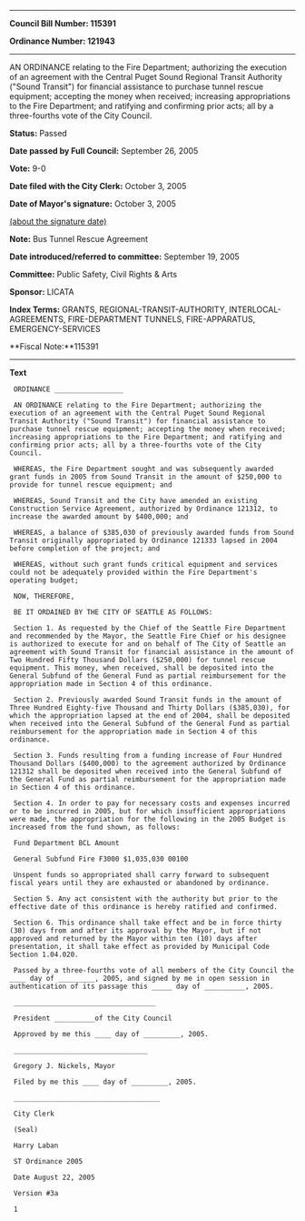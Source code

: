 

********

**Council Bill Number: 115391**
   
**Ordinance Number: 121943**
********

 AN ORDINANCE relating to the Fire Department; authorizing the execution of an agreement with the Central Puget Sound Regional Transit Authority ("Sound Transit") for financial assistance to purchase tunnel rescue equipment; accepting the money when received; increasing appropriations to the Fire Department; and ratifying and confirming prior acts; all by a three-fourths vote of the City Council.

**Status:** Passed
   
**Date passed by Full Council:** September 26, 2005
   
**Vote:** 9-0
   
**Date filed with the City Clerk:** October 3, 2005
   
**Date of Mayor's signature:** October 3, 2005
   
[(about the signature date)](/~public/approvaldate.htm)
   
   
**Note:** Bus Tunnel Rescue Agreement

   
**Date introduced/referred to committee:** September 19, 2005
   
**Committee:** Public Safety, Civil Rights & Arts
   
**Sponsor:** LICATA
   
   
**Index Terms:** GRANTS, REGIONAL-TRANSIT-AUTHORITY, INTERLOCAL-AGREEMENTS, FIRE-DEPARTMENT TUNNELS, FIRE-APPARATUS, EMERGENCY-SERVICES

**Fiscal Note:**115391

********

**Text**
   
```
 ORDINANCE _________________

 AN ORDINANCE relating to the Fire Department; authorizing the execution of an agreement with the Central Puget Sound Regional Transit Authority ("Sound Transit") for financial assistance to purchase tunnel rescue equipment; accepting the money when received; increasing appropriations to the Fire Department; and ratifying and confirming prior acts; all by a three-fourths vote of the City Council.

 WHEREAS, the Fire Department sought and was subsequently awarded grant funds in 2005 from Sound Transit in the amount of $250,000 to provide for tunnel rescue equipment; and

 WHEREAS, Sound Transit and the City have amended an existing Construction Service Agreement, authorized by Ordinance 121312, to increase the awarded amount by $400,000; and

 WHEREAS, a balance of $385,030 of previously awarded funds from Sound Transit originally appropriated by Ordinance 121333 lapsed in 2004 before completion of the project; and

 WHEREAS, without such grant funds critical equipment and services could not be adequately provided within the Fire Department's operating budget;

 NOW, THEREFORE,

 BE IT ORDAINED BY THE CITY OF SEATTLE AS FOLLOWS:

 Section 1. As requested by the Chief of the Seattle Fire Department and recommended by the Mayor, the Seattle Fire Chief or his designee is authorized to execute for and on behalf of The City of Seattle an agreement with Sound Transit for financial assistance in the amount of Two Hundred Fifty Thousand Dollars ($250,000) for tunnel rescue equipment. This money, when received, shall be deposited into the General Subfund of the General Fund as partial reimbursement for the appropriation made in Section 4 of this ordinance.

 Section 2. Previously awarded Sound Transit funds in the amount of Three Hundred Eighty-five Thousand and Thirty Dollars ($385,030), for which the appropriation lapsed at the end of 2004, shall be deposited when received into the General Subfund of the General Fund as partial reimbursement for the appropriation made in Section 4 of this ordinance.

 Section 3. Funds resulting from a funding increase of Four Hundred Thousand Dollars ($400,000) to the agreement authorized by Ordinance 121312 shall be deposited when received into the General Subfund of the General Fund as partial reimbursement for the appropriation made in Section 4 of this ordinance.

 Section 4. In order to pay for necessary costs and expenses incurred or to be incurred in 2005, but for which insufficient appropriations were made, the appropriation for the following in the 2005 Budget is increased from the fund shown, as follows:

 Fund Department BCL Amount

 General Subfund Fire F3000 $1,035,030 00100

 Unspent funds so appropriated shall carry forward to subsequent fiscal years until they are exhausted or abandoned by ordinance.

 Section 5. Any act consistent with the authority but prior to the effective date of this ordinance is hereby ratified and confirmed.

 Section 6. This ordinance shall take effect and be in force thirty (30) days from and after its approval by the Mayor, but if not approved and returned by the Mayor within ten (10) days after presentation, it shall take effect as provided by Municipal Code Section 1.04.020.

 Passed by a three-fourths vote of all members of the City Council the ____ day of _________, 2005, and signed by me in open session in authentication of its passage this _____ day of __________, 2005.

 ___________________________________

 President __________of the City Council

 Approved by me this ____ day of _________, 2005.

 _________________________________

 Gregory J. Nickels, Mayor

 Filed by me this ____ day of _________, 2005.

 ____________________________________

 City Clerk

 (Seal)

 Harry Laban

 ST Ordinance 2005

 Date August 22, 2005

 Version #3a

 1

```
